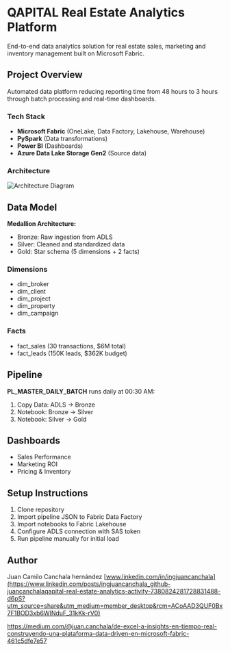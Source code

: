 # QAPITAL Real Estate Analytics Platform
End-to-end data analytics solution for real estate sales, marketing and inventory management built on Microsoft Fabric.

## Project Overview
Automated data platform reducing reporting time from 48 hours to 3 hours through batch processing and real-time dashboards.

### Tech Stack
- **Microsoft Fabric** (OneLake, Data Factory, Lakehouse, Warehouse)
- **PySpark** (Data transformations)
- **Power BI** (Dashboards)
- **Azure Data Lake Storage Gen2** (Source data)

### Architecture
![Architecture Diagram](architecture/architecture-diagram.png)


## Data Model
**Medallion Architecture:**
- Bronze: Raw ingestion from ADLS
- Silver: Cleaned and standardized data
- Gold: Star schema (5 dimensions + 2 facts)

### Dimensions
- dim_broker
- dim_client
- dim_project
- dim_property
- dim_campaign

### Facts
- fact_sales (30 transactions, $6M total)
- fact_leads (150K leads, $362K budget)

## Pipeline
**PL_MASTER_DAILY_BATCH** runs daily at 00:30 AM:
1. Copy Data: ADLS → Bronze
2. Notebook: Bronze → Silver
3. Notebook: Silver → Gold

## Dashboards
- Sales Performance
- Marketing ROI
- Pricing & Inventory

## Setup Instructions
1. Clone repository
2. Import pipeline JSON to Fabric Data Factory
3. Import notebooks to Fabric Lakehouse
4. Configure ADLS connection with SAS token
5. Run pipeline manually for initial load

## Author
Juan Camilo Canchala hernández 
[www.linkedin.com/in/ingjuancanchala](https://www.linkedin.com/posts/ingjuancanchala_github-juancanchalaqapital-real-estate-analytics-activity-7380824281728831488-d6pS?utm_source=share&utm_medium=member_desktop&rcm=ACoAAD3QUF0Bx7F1BOD3xb6WINduF_31kKk-rV0)

https://medium.com/@juan.canchala/de-excel-a-insights-en-tiempo-real-construyendo-una-plataforma-data-driven-en-microsoft-fabric-461c5dfe7e57
